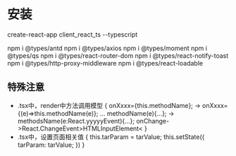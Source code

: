# 安装

create-react-app client_react_ts --typescript

npm i @types/antd
npm i @types/axios
npm i @types/moment
npm i @types/qs
npm i @types/react-router-dom
npm i @types/react-notify-toast
npm i @types/http-proxy-middleware
npm i @types/react-loadable

## 特殊注意

* .tsx中，render中方法调用模型
  {
    onXxxx={this.methodName};
    ->
    onXxxx={(e)=>this.methodName(e)};
    ...
    methodName(e){...};
    ->
    methodsName(e:React.yyyyyEvent){...};
    onChange->React.ChangeEvent&gt;HTMLInputElement&lt;
  }
* .tsx中，设置页面相关值
  {
    this.tarParam = tarValue;
    this.setState({
      tarParam: tarValue;
    })
  }


